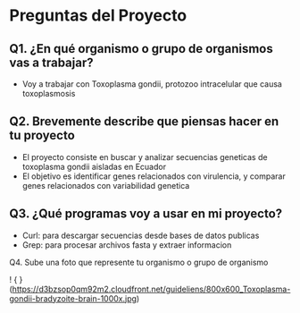 # Preguntas del Proyecto

## Q1. ¿En qué organismo o grupo de organismos vas a trabajar?

* Voy a trabajar con Toxoplasma gondii, protozoo intracelular que causa toxoplasmosis

## Q2. Brevemente describe que piensas hacer en tu proyecto

* El proyecto consiste en buscar y analizar secuencias geneticas de toxoplasma gondii aisladas en Ecuador
* El objetivo es identificar genes relacionados con virulencia, y comparar genes relacionados con variabilidad genetica

## Q3. ¿Qué programas voy a usar en mi proyecto?

* Curl: para descargar secuencias desde bases de datos publicas
* Grep: para procesar archivos fasta y extraer informacion

Q4. Sube una foto que represente tu organismo o grupo de organismo

! { }(https://d3bzsop0qm92m2.cloudfront.net/guideliens/800x600_Toxoplasma-gondii-bradyzoite-brain-1000x.jpg)
